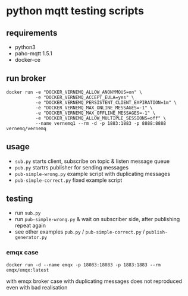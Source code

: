 # python mqtt testing scripts

## requirements

- python3
- paho-mqtt 1.5.1
- docker-ce

## run broker

```
docker run -e "DOCKER_VERNEMQ_ALLOW_ANONYMOUS=on" \
           -e "DOCKER_VERNEMQ_ACCEPT_EULA=yes" \
           -e "DOCKER_VERNEMQ_PERSISTENT_CLIENT_EXPIRATION=1m" \
           -e "DOCKER_VERNEMQ_MAX_ONLINE_MESSAGES=-1" \
           -e "DOCKER_VERNEMQ_MAX_OFFLINE_MESSAGES=-1" \
           -e "DOCKER_VERNEMQ_ALLOW_MULTIPLE_SESSIONS=off" \
           --name vernemq1 --rm -d -p 1883:1883 -p 8888:8888 vernemq/vernemq

```

## usage

- `sub.py` starts client, subscribe on topic & listen message queue
- `pub.py` startrs publisher for sending messages
- `pub-simple-wrong.py` example script with duplicating messages
- `pub-simple-correct.py` fixed example script

## testing

- run `sub.py`
- run `pub-simple-wrong.py` & wait on subscriber side, after publishing repeat again
- see other examples `pub.py` / `pub-simple-correct.py` / `publish-generator.py`

### emqx case

```
docker run -d --name emqx -p 18083:18083 -p 1883:1883 --rm emqx/emqx:latest
```

with emqx broker case with duplicating messages does not reproduced even with bad realisation

